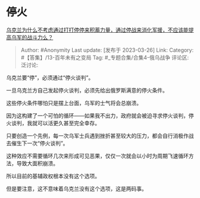 # 停火
[乌克兰为什么不考虑通过打打停停来积蓄力量，通过停战来消化军援，不应该能提高乌军的战斗力么？](https://www.zhihu.com/question/590680783/answer/2954120812)

> Author: #Anonymity
> Last update: [发布于 2023-03-26]
> Link:
> Category: #【答集】/13-百年未有之变局
> Tag: #_专题合集/合集4-俄乌战争
> 评论区:
> 泛讨论:

乌克兰要“停”，必须通过“停火谈判”。

一旦乌克兰方自己发起停火谈判，必须先给出俄罗斯满意的停火条件。

这些停火条件哪怕只是摆上台面，乌军的士气将会总崩溃。

因为这构建了一个可怕的循环——如果我不出力，政府就会被迫寻求停火谈判，停火谈判，我就可以活更久甚至完全幸存。

只要创造一个先例，每一次乌军士兵遇到挫折甚至较大的压力，都会自行消极作战去催生下一次“停火谈判”。

这种效应不需要循环几次来形成可见恶果，仅仅一次就会以小时为周期飞速循环方法，导致大面积崩溃。

所以目前的基辅政权根本没有这个选项。

但是要注意，这不意味着乌克兰没有这个选项，这是两码事。
